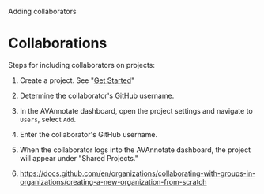 Adding collaborators

# Collaborations
Steps for including collaborators on projects:
1. Create a project. See "[Get Started](https://avannotate.github.io/documentation/pages/quickstart/)"
2. Determine the collaborator's GitHub username.
3. In the AVAnnotate dashboard, open the project settings and navigate to `Users`, select `Add`.
4. Enter the collaborator's GitHub username.
5. When the collaborator logs into the AVAnnotate dashboard, the project will appear under "Shared Projects."

6. https://docs.github.com/en/organizations/collaborating-with-groups-in-organizations/creating-a-new-organization-from-scratch
